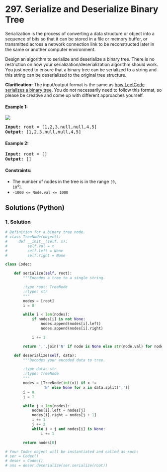 # 297. Serialize and Deserialize Binary Tree
Serialization is the process of converting a data structure or object into a sequence of bits so that it can be stored in a file or memory buffer, or transmitted across a network connection link to be reconstructed later in the same or another computer environment.

Design an algorithm to serialize and deserialize a binary tree. There is no restriction on how your serialization/deserialization algorithm should work. You just need to ensure that a binary tree can be serialized to a string and this string can be deserialized to the original tree structure.

**Clarification:** The input/output format is the same as [how LeetCode serializes a binary tree](https://support.leetcode.com/hc/en-us/articles/360011883654-What-does-1-null-2-3-mean-in-binary-tree-representation-). You do not necessarily need to follow this format, so please be creative and come up with different approaches yourself.

#### Example 1:
![](https://assets.leetcode.com/uploads/2020/09/15/serdeser.jpg)
<pre>
<strong>Input:</strong> root = [1,2,3,null,null,4,5]
<strong>Output:</strong> [1,2,3,null,null,4,5]
</pre>

#### Example 2:
<pre>
<strong>Input:</strong> root = []
<strong>Output:</strong> []
</pre>

#### Constraints:
* The number of nodes in the tree is in the range <code>[0, 10<sup>4</sup>]</code>.
* `-1000 <= Node.val <= 1000`

## Solutions (Python)

### 1. Solution
```Python
# Definition for a binary tree node.
# class TreeNode(object):
#     def __init__(self, x):
#         self.val = x
#         self.left = None
#         self.right = None

class Codec:

    def serialize(self, root):
        """Encodes a tree to a single string.

        :type root: TreeNode
        :rtype: str
        """
        nodes = [root]
        i = 0

        while i < len(nodes):
            if nodes[i] is not None:
                nodes.append(nodes[i].left)
                nodes.append(nodes[i].right)

            i += 1

        return ','.join('N' if node is None else str(node.val) for node in nodes)

    def deserialize(self, data):
        """Decodes your encoded data to tree.

        :type data: str
        :rtype: TreeNode
        """
        nodes = [TreeNode(int(x)) if x !=
                 'N' else None for x in data.split(',')]
        i = 0
        j = 1

        while j < len(nodes):
            nodes[i].left = nodes[j]
            nodes[i].right = nodes[j + 1]
            i += 1
            j += 2
            while i < j and nodes[i] is None:
                i += 1

        return nodes[0]

# Your Codec object will be instantiated and called as such:
# ser = Codec()
# deser = Codec()
# ans = deser.deserialize(ser.serialize(root))
```

